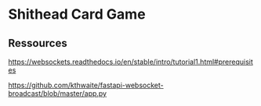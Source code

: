 # Shithead Card Game


## Ressources
https://websockets.readthedocs.io/en/stable/intro/tutorial1.html#prerequisites


https://github.com/kthwaite/fastapi-websocket-broadcast/blob/master/app.py
